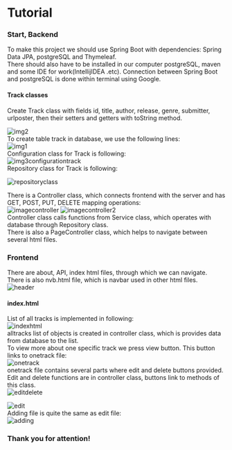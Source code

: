 # Tutorial
### Start,  Backend
To make this project we should use Spring Boot with dependencies: Spring Data JPA, postgreSQL and Thymeleaf.<br>
There should also have to be installed in our computer postgreSQL, maven and some IDE for work(IntellijIDEA .etc). Connection between Spring Boot and postgreSQL is done within terminal using Google. 
#### Track classes
Create Track class with fields id, title, author, release, genre, submitter, urlposter, then their setters and getters with toString method.<br>

![img2](https://user-images.githubusercontent.com/60456879/112560001-658dd100-8dfc-11eb-88c9-32d8263c78c6.png)<br>
To create table track in database, we use the following lines:<br>
![img1](https://user-images.githubusercontent.com/60456879/112560000-645ca400-8dfc-11eb-9c61-3baf646e63e6.png)<br>
Configuration class for Track is following: <br>
![img3configurationtrack](https://user-images.githubusercontent.com/60456879/112560003-658dd100-8dfc-11eb-9053-a8c5a916aaaa.png)<br>
Repository class for Track is following: <br>

![repositoryclass](https://user-images.githubusercontent.com/60456879/112560781-1648a000-8dfe-11eb-9ed3-4c28133ec1cb.png)<br>

There is a Controller class, which connects frontend with the server and has GET, POST, PUT, DELETE mapping operations:<br>
![imagecontroller](https://user-images.githubusercontent.com/60456879/112561055-a1c23100-8dfe-11eb-8b89-f3e3315e2d51.png)
![imagecontroller2](https://user-images.githubusercontent.com/60456879/112561056-a2f35e00-8dfe-11eb-926a-b18ba477014e.png)<br>
Controller class calls functions from Service class, which operates with database through Repository class.<br>
There is also a PageController class, which helps to navigate between several html files. <br>

### Frontend
There are about, API, index html files, through which we can navigate. There is also nvb.html file, which is navbar used in other html files.<br>
![header](https://user-images.githubusercontent.com/60456879/112561600-c23ebb00-8dff-11eb-855e-cd9b5100e881.png)
#### index.html
List of all tracks is implemented in following:<br>
![indexhtml](https://user-images.githubusercontent.com/60456879/112561601-c2d75180-8dff-11eb-87d2-eb68ffeed146.png)<br>
alltracks list of objects is created in controller class, which is provides data from database to the list.<br>
To view more about one specific track we press view button. This button links to onetrack file:<br>
![onetrack](https://user-images.githubusercontent.com/60456879/112561605-c2d75180-8dff-11eb-8401-38b95a021d6b.png)<br>
onetrack file contains several parts where edit and delete buttons provided.<br>
Edit and delete functions are in controller class, buttons link to methods of this class.<br>
![editdelete](https://user-images.githubusercontent.com/60456879/112562063-b0a9e300-8e00-11eb-9a91-2a84db02091d.png)

![edit](https://user-images.githubusercontent.com/60456879/112561597-c1a62480-8dff-11eb-93da-aee5c5582827.png)<br>
Adding file is quite the same as edit file:<br>
![adding](https://user-images.githubusercontent.com/60456879/112561596-c074f780-8dff-11eb-9777-d77724eca390.png)<br>
### Thank you for attention!







